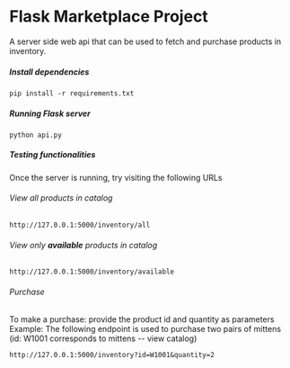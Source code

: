 # Flask Marketplace Project

A server side web api that can be used to fetch and purchase products in inventory. 

##### Install dependencies
```
pip install -r requirements.txt
```

##### Running Flask server
```
python api.py
```

##### Testing functionalities
Once the server is running, try visiting the following URLs 

###### View all products in catalog
`http://127.0.0.1:5000/inventory/all`

###### View only **available** products in catalog
`http://127.0.0.1:5000/inventory/available`

###### Purchase
To make a purchase: provide the product id and quantity as parameters
Example:
The following endpoint is used to purchase two pairs of mittens (id: W1001 corresponds to mittens -- view catalog)

`http://127.0.0.1:5000/inventory?id=W1001&quantity=2`

